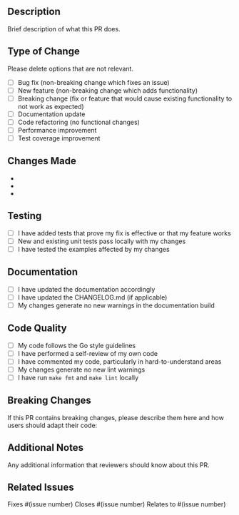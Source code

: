 ## Description

Brief description of what this PR does.

## Type of Change

Please delete options that are not relevant.

- [ ] Bug fix (non-breaking change which fixes an issue)
- [ ] New feature (non-breaking change which adds functionality)
- [ ] Breaking change (fix or feature that would cause existing functionality to not work as expected)
- [ ] Documentation update
- [ ] Code refactoring (no functional changes)
- [ ] Performance improvement
- [ ] Test coverage improvement

## Changes Made

- 
- 
- 

## Testing

- [ ] I have added tests that prove my fix is effective or that my feature works
- [ ] New and existing unit tests pass locally with my changes
- [ ] I have tested the examples affected by my changes

## Documentation

- [ ] I have updated the documentation accordingly
- [ ] I have updated the CHANGELOG.md (if applicable)
- [ ] My changes generate no new warnings in the documentation build

## Code Quality

- [ ] My code follows the Go style guidelines
- [ ] I have performed a self-review of my own code
- [ ] I have commented my code, particularly in hard-to-understand areas
- [ ] My changes generate no new lint warnings
- [ ] I have run `make fmt` and `make lint` locally

## Breaking Changes

If this PR contains breaking changes, please describe them here and how users should adapt their code:

## Additional Notes

Any additional information that reviewers should know about this PR.

## Related Issues

Fixes #(issue number)
Closes #(issue number)
Relates to #(issue number) 
